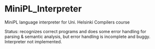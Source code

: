 # MiniPL_Interpreter
MiniPL language interpreter for Uni. Helsinki Compilers course

Status: recognizes correct programs and does some error handling for parsing & semantic analysis, but error handling is incomplete and buggy. Interpreter not implemented.
